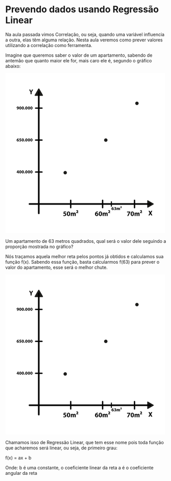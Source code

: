 # Prevendo dados usando Regressão Linear

Na aula passada vimos Correlação, ou seja, quando uma variável influencia a outra, elas têm alguma relação. Nesta aula veremos como prever valores utilizando a correlação como ferramenta.

Imagine que queremos saber o valor de um apartamento, sabendo de antemão que quanto maior ele for, mais caro ele é, segundo o gráfico abaixo:

![est2_5_1](./est2_5_1.png)


Um apartamento de 63 metros quadrados, qual será o valor dele seguindo a proporção mostrada no gráfico?

Nós traçamos aquela melhor reta pelos pontos já obtidos e calculamos sua função f(x). Sabendo essa função, basta calcularmos f(63) para prever o valor do apartamento, esse será o melhor chute.

![est2_5_1](./est2_5_1.png)


Chamamos isso de Regressão Linear, que tem esse nome pois toda função que acharemos será linear, ou seja, de primeiro grau:

f(x) = ax + b

Onde: b é uma constante, o coeficiente linear da reta a é o coeficiente angular da reta
